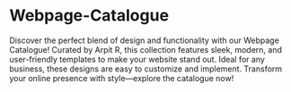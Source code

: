 # Webpage-Catalogue
Discover the perfect blend of design and functionality with our Webpage Catalogue! Curated by Arpit R, this collection features sleek, modern, and user-friendly templates to make your website stand out. Ideal for any business, these designs are easy to customize and implement. Transform your online presence with style—explore the catalogue now!
